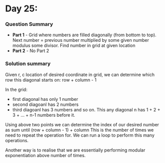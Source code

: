 # Day 25: [](https://adventofcode.com/2015/day/25)

### Question Summary
- **Part 1** - Grid where numbers are filled diagonally (from bottom to top). Next number = previous number multiplied by some given number modulus some divisor. Find number in grid at given location
- **Part 2** - No Part 2

### Solution summary 

Given r, c location of desired coordinate in grid, we can determine which row this diagonal starts on: row + column - 1

In the grid:
- first diagonal has only 1 number
- second diagoanl has 2 numbers
- third diagoanl has 3 numbers
and so on. 
This any diagonal n has 1 + 2 + 3 + ... + n-1 numbers before it. 

Using above two points we can determine the index of our desired number as sum until (row + column - 1) + column
This is the number of times we need to repeat the operation for. We can run a loop to perform this many operations. 

Another way is to realise that we are essentially performing modular exponentiation above number of times. 


